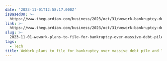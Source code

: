```yaml
---
date: '2023-11-01T12:58:17.000Z'
isBasedOn: >-
  https://www.theguardian.com/business/2023/oct/31/wework-bankruptcy-debt-losses?CMP=Share_AndroidApp_Other
link: >-
  https://www.theguardian.com/business/2023/oct/31/wework-bankruptcy-debt-losses?CMP=Share_AndroidApp_Other
slug: >-
  2023-11-01-wework-plans-to-file-for-bankruptcy-over-massive-debt-pile-and-losses
tags:
  - Tech
title: WeWork plans to file for bankruptcy over massive debt pile and losses
---
```


